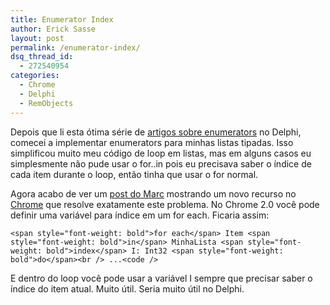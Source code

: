 ```yaml
---
title: Enumerator Index
author: Erick Sasse
layout: post
permalink: /enumerator-index/
dsq_thread_id:
  - 272540954
categories:
  - Chrome
  - Delphi
  - RemObjects
---
```

Depois que li esta ótima série de [artigos sobre enumerators][1] no Delphi, comecei a implementar enumerators para minhas listas tipadas. Isso simplificou muito meu código de loop em listas, mas em alguns casos eu simplesmente não pude usar o for..in pois eu precisava saber o índice de cada item durante o loop, então tinha que usar o for normal.

Agora acabo de ver um [post do Marc][2] mostrando um novo recurso no [Chrome][3] que resolve exatamente este problema. No Chrome 2.0 você pode definir uma variável para índice em um for each. Ficaria assim:

`<span style="font-weight: bold">for each</span> Item <span style="font-weight: bold">in</span> MinhaLista <span style="font-weight: bold">index</span> I: Int32 <span style="font-weight: bold">do</span><br />
...<code />`

E dentro do loop você pode usar a variável I sempre que precisar saber o índice do item atual. Muito útil. Seria muito útil no Delphi.

 [1]: http://17slon.com/blogs/gabr/2007/03/fun-with-enumerators.html
 [2]: http://blogs.remobjects.com/blogs/mh/?p=141
 [3]: http://www.chromesville.com/